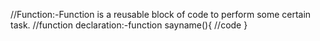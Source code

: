 //Function:-Function is a reusable block of code to perform some certain task.
//function declaration:-function sayname(){
    //code
}
